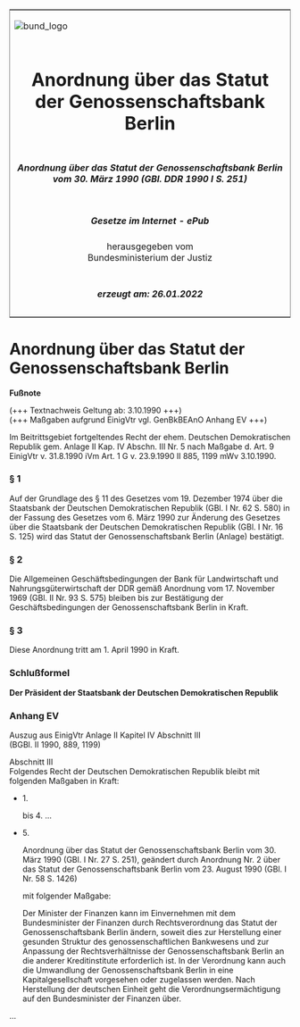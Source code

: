 <span id="DECKBLATT.html"></span>

<table border="0" frame="border" width="100%">

<tr valign="top">

<td align="left">

![bund\_logo](BfJ_2021_Web_de_de.gif)

</td>

<td align="right">

 

</td>

</tr>

<tr align="center" valign="middle">

<td colspan="2">

# Anordnung über das Statut der Genossenschaftsbank Berlin

</td>

</tr>

<tr align="center" valign="middle">

<td colspan="2">

##### Anordnung über das Statut der Genossenschaftsbank Berlin vom 30. März 1990 (GBl. DDR 1990 I S. 251)

</td>

</tr>

<tr align="center" valign="middle">

<td colspan="2">

  
  

##### Gesetze im Internet - ePub  
  
herausgegeben vom  
Bundesministerium der Justiz

</td>

</tr>

<tr align="center" valign="bottom">

<td colspan="2">

  
  

##### erzeugt am: 26.01.2022

</td>

</tr>

</table>

<span id="DDNR002510990.html"></span>

# Anordnung über das Statut der Genossenschaftsbank Berlin

<div>

  
**Fußnote**

<div class="jnhtml">

<div>

<div class="jurAbsatz">

(+++ Textnachweis Geltung ab: 3.10.1990 +++)  
(+++ Maßgaben aufgrund EinigVtr vgl. GenBkBEAnO Anhang EV +++)

</div>

<div class="jurAbsatz">

  
Im Beitrittsgebiet fortgeltendes Recht der ehem. Deutschen
Demokratischen Republik gem. Anlage II Kap. IV Abschn. III Nr. 5 nach
Maßgabe d. Art. 9 EinigVtr v. 31.8.1990 iVm Art. 1 G v. 23.9.1990 II
885, 1199 mWv 3.10.1990.

</div>

</div>

</div>

</div>

<span id="DDNR002510990BJNE000100314.html"></span>

### § 1  

<div>

<div class="jnhtml">

<div>

<div class="jurAbsatz">

Auf der Grundlage des § 11 des Gesetzes vom 19. Dezember 1974 über die
Staatsbank der Deutschen Demokratischen Republik (GBl. I Nr. 62 S. 580)
in der Fassung des Gesetzes vom 6. März 1990 zur Änderung des Gesetzes
über die Staatsbank der Deutschen Demokratischen Republik (GBl. I Nr.
16 S. 125) wird das Statut der Genossenschaftsbank Berlin (Anlage)
bestätigt.

</div>

</div>

</div>

</div>

<span id="DDNR002510990BJNE000200314.html"></span>

### § 2  

<div>

<div class="jnhtml">

<div>

<div class="jurAbsatz">

Die Allgemeinen Geschäftsbedingungen der Bank für Landwirtschaft und
Nahrungsgüterwirtschaft der DDR gemäß Anordnung vom 17. November 1969
(GBl. II Nr. 93 S. 575) bleiben bis zur Bestätigung der
Geschäftsbedingungen der Genossenschaftsbank Berlin in Kraft.

</div>

</div>

</div>

</div>

<span id="DDNR002510990BJNE000300314.html"></span>

### § 3  

<div>

<div class="jnhtml">

<div>

<div class="jurAbsatz">

Diese Anordnung tritt am 1. April 1990 in Kraft.

</div>

</div>

</div>

</div>

<span id="DDNR002510990BJNE000400314.html"></span>

### Schlußformel  

<div>

<div class="jnhtml">

<div>

<div class="jurAbsatz">

<span style=";font-weight:bold">Der Präsident der Staatsbank der
Deutschen Demokratischen Republik</span>

</div>

</div>

</div>

</div>

<span id="DDNR002510990BJNE888800301.html"></span>

### Anhang EV  
Auszug aus EinigVtr Anlage II Kapitel IV Abschnitt III  
(BGBl. II 1990, 889, 1199)

<div>

<div class="jnhtml">

<div>

<div class="jurAbsatz">

Abschnitt III  
Folgendes Recht der Deutschen Demokratischen Republik bleibt mit
folgenden Maßgaben in Kraft:

  - 1\.
    
    <div style="">
    
    bis 4. ...
    
    </div>

  - 5\.
    
    <div style="">
    
    Anordnung über das Statut der Genossenschaftsbank Berlin vom 30.
    März 1990 (GBl. I Nr. 27 S. 251), geändert durch Anordnung Nr. 2
    über das Statut der Genossenschaftsbank Berlin vom 23. August 1990
    (GBl. I Nr. 58 S. 1426)
    
    </div>
    
    <div style="">
    
    mit folgender Maßgabe:
    
    </div>
    
    <div style="">
    
    Der Minister der Finanzen kann im Einvernehmen mit dem
    Bundesminister der Finanzen durch Rechtsverordnung das Statut der
    Genossenschaftsbank Berlin ändern, soweit dies zur Herstellung einer
    gesunden Struktur des genossenschaftlichen Bankwesens und zur
    Anpassung der Rechtsverhältnisse der Genossenschaftsbank Berlin an
    die anderer Kreditinstitute erforderlich ist. In der Verordnung kann
    auch die Umwandlung der Genossenschaftsbank Berlin in eine
    Kapitalgesellschaft vorgesehen oder zugelassen werden. Nach
    Herstellung der deutschen Einheit geht die Verordnungsermächtigung
    auf den Bundesminister der Finanzen über.
    
    </div>

...

</div>

</div>

</div>

</div>

